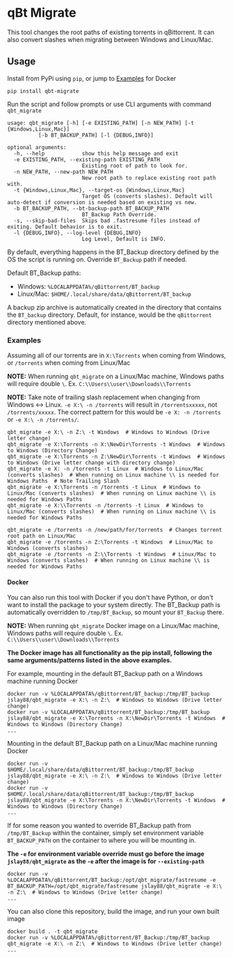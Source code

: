 # qBt Migrate
This tool changes the root paths of existing torrents in qBittorrent.
It can also convert slashes when migrating between Windows and Linux/Mac.

## Usage

Install from PyPi using `pip`, or jump to [Examples](#Examples) for Docker

    pip install qbt-migrate
    
Run the script and follow prompts or use CLI arguments with command `qbt_migrate`

    usage: qbt_migrate [-h] [-e EXISTING_PATH] [-n NEW_PATH] [-t {Windows,Linux,Mac}]
              [-b BT_BACKUP_PATH] [-l {DEBUG,INFO}]
    
    optional arguments:
      -h, --help            show this help message and exit
      -e EXISTING_PATH, --existing-path EXISTING_PATH
                            Existing root of path to look for.
      -n NEW_PATH, --new-path NEW_PATH
                            New root path to replace existing root path with.
      -t {Windows,Linux,Mac}, --target-os {Windows,Linux,Mac}
                            Target OS (converts slashes). Default will auto-detect if conversion is needed based on existing vs new.
      -b BT_BACKUP_PATH, --bt-backup-path BT_BACKUP_PATH
                            BT_Backup Path Override. 
      -s, --skip-bad-files  Skips bad .fastresume files instead of exiting. Default behavior is to exit.
      -l {DEBUG,INFO}, --log-level {DEBUG,INFO}
                            Log Level, Default is INFO.

By default, everything happens in the BT_Backup directory defined by the OS the script is running on.
Override `BT_Backup` path if needed.

Default BT_Backup paths:
* Windows: `%LOCALAPPDATA%/qBittorrent/BT_backup`
* Linux/Mac: `$HOME/.local/share/data/qBittorrent/BT_backup`

A backup zip archive is automatically created in the directory that contains
the `BT_backup` directory. Default, for instance, would be the `qBittorrent` directory mentioned above.

### Examples
Assuming all of our torrents are in `X:\Torrents` when coming from Windows, or `/torrents` when coming from Linux/Mac

**NOTE:** When running `qbt_migrate` on a Linux/Mac machine, Windows paths will require double `\`. Ex. `C:\\Users\\user\\Downloads\\Torrents`

**NOTE:** Take note of trailing slash replacement when changing from Windows <-> Linux. `-e X:\ -n /torrents` will result in `/torrentsxxxxx`, not `/torrents/xxxxx`. 
The correct pattern for this would be `-e X: -n /torrents` or `-e X:\ -n /torrents/`.

    qbt_migrate -e X:\ -n Z:\ -t Windows  # Windows to Windows (Drive letter change)
    qbt_migrate -e X:\Torrents -n X:\NewDir\Torrents -t Windows  # Windows to Windows (Directory Change)
    qbt_migrate -e X:\Torrents -n Z:\NewDir\Torrents -t Windows  # Windows to Windows (Drive letter change with directory change)
    qbt_migrate -e X: -n /torrents -t Linux  # Windows to Linux/Mac (converts slashes)  # When running on Linux machine \\ is needed for Windows Paths  # Note Trailing Slash
    qbt_migrate -e X:\Torrents -n /torrents -t Linux  # Windows to Linux/Mac (converts slashes)  # When running on Linux machine \\ is needed for Windows Paths
    qbt_migrate -e X:\\Torrents -n /torrents -t Linux  # Windows to Linux/Mac (converts slashes)  # When running on Linux machine \\ is needed for Windows Paths
    
    qbt_migrate -e /torrents -n /new/path/for/torrents  # Changes torrent root path on Linux/Mac
    qbt_migrate -e /torrents -n Z:\Torrents -t Windows  # Linux/Mac to Windows (converts slashes)
    qbt_migrate -e /torrents -n Z:\\Torrents -t Windows  # Linux/Mac to Windows (converts slashes)  # When running on Linux machine \\ is needed for Windows Paths

#### Docker
You can also run this tool with Docker if you don't have Python, or don't want to install the package to your system directly.
The BT_Backup path is automatically overridden to `/tmp/BT_Backup`, so mount your `BT_Backup` there.

**NOTE:** When running `qbt_migrate` Docker image on a Linux/Mac machine, Windows paths will require double `\`. Ex. `C:\\Users\\user\\Downloads\\Torrents`

**The Docker image has all functionality as the pip install, following the same arguments/patterns listed in the above examples.**

For example, mounting in the default BT_Backup path on a Windows machine running Docker

    docker run -v %LOCALAPPDATA%/qBittorrent/BT_backup:/tmp/BT_backup jslay88/qbt_migrate -e X:\ -n Z:\  # Windows to Windows (Drive letter change)
    docker run -v %LOCALAPPDATA%/qBittorrent/BT_backup:/tmp/BT_backup jslay88/qbt_migrate -e X:\Torrents -n X:\NewDir\Torrents -t Windows  # Windows to Windows (Directory Change)
    ...

Mounting in the default BT_Backup path on a Linux/Mac machine running Docker

    docker run -v $HOME/.local/share/data/qBittorrent/BT_backup:/tmp/BT_backup jslay88/qbt_migrate -e X:\ -n Z:\  # Windows to Windows (Drive letter change)
    docker run -v $HOME/.local/share/data/qBittorrent/BT_backup:/tmp/BT_backup jslay88/qbt_migrate -e X:\Torrents -n X:\NewDir\Torrents -t Windows  # Windows to Windows (Directory Change)
    ...

If for some reason you wanted to override BT_Backup path from `/tmp/BT_Backup` within the container, simply set 
environment variable `BT_BACKUP_PATH` on the container to where you will be mounting in. 

**The `-e` for environment variable override must go before the image `jslay88/qbt_migrate` as the `-e` after the image is for `--existing-path`**

    docker run -v %LOCALAPPDATA%/qBittorrent/BT_backup:/opt/qbt_migrate/fastresume -e BT_BACKUP_PATH=/opt/qbt_migrate/fastresume jslay88/qbt_migrate -e X:\ -n Z:\  # Windows to Windows (Drive letter change)
    ...

You can also clone this repository, build the image, and run your own built image

    docker build . -t qbt_migrate
    docker run -v %LOCALAPPDATA%/qBittorrent/BT_Backup:/tmp/BT_backup qbt_migrate -e X:\ -n Z:\  # Windows to Windows (Drive letter change)
    ...

